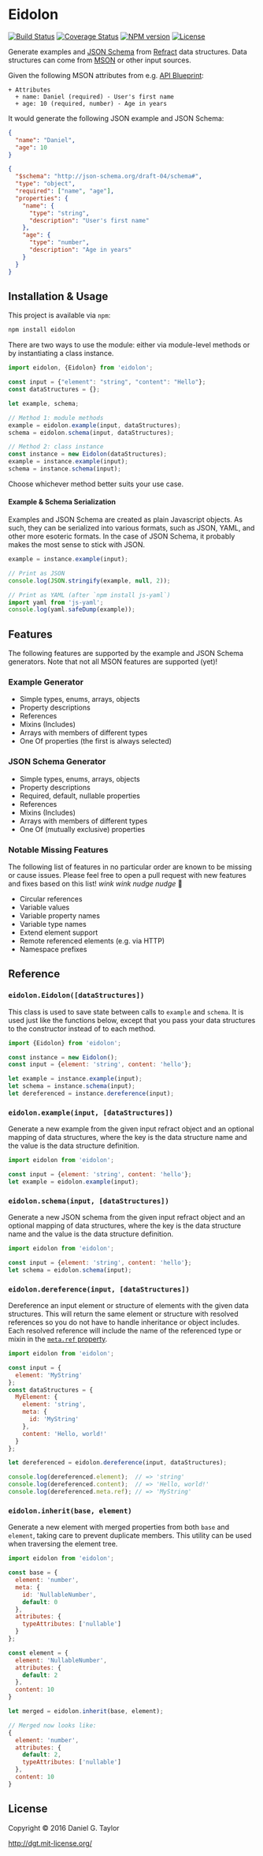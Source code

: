 # Eidolon

[![Build Status](http://img.shields.io/travis/danielgtaylor/eidolon/master.svg)](https://travis-ci.org/danielgtaylor/eidolon) [![Coverage Status](http://img.shields.io/coveralls/danielgtaylor/eidolon/master.svg)](https://coveralls.io/r/danielgtaylor/eidolon) [![NPM version](http://img.shields.io/npm/v/eidolon.svg)](https://www.npmjs.org/package/eidolon) [![License](http://img.shields.io/npm/l/eidolon.svg)](https://www.npmjs.org/package/eidolon)

Generate examples and [JSON Schema](http://json-schema.org/) from [Refract](https://github.com/refractproject/refract-spec#refract) data structures. Data structures can come from [MSON](https://github.com/apiaryio/mson#markdown-syntax-for-object-notation) or other input sources.

Given the following MSON attributes from e.g. [API Blueprint](https://apiblueprint.org/):

```apib
+ Attributes
  + name: Daniel (required) - User's first name
  + age: 10 (required, number) - Age in years
```

It would generate the following JSON example and JSON Schema:

```json
{
  "name": "Daniel",
  "age": 10
}
```

```json
{
  "$schema": "http://json-schema.org/draft-04/schema#",
  "type": "object",
  "required": ["name", "age"],
  "properties": {
    "name": {
      "type": "string",
      "description": "User's first name"
    },
    "age": {
      "type": "number",
      "description": "Age in years"
    }
  }
}
```

## Installation & Usage

This project is available via `npm`:

```sh
npm install eidolon
```

There are two ways to use the module: either via module-level methods or by instantiating a class instance.

```js
import eidolon, {Eidolon} from 'eidolon';

const input = {"element": "string", "content": "Hello"};
const dataStructures = {};

let example, schema;

// Method 1: module methods
example = eidolon.example(input, dataStructures);
schema = eidolon.schema(input, dataStructures);

// Method 2: class instance
const instance = new Eidolon(dataStructures);
example = instance.example(input);
schema = instance.schema(input);
```

Choose whichever method better suits your use case.

#### Example & Schema Serialization

Examples and JSON Schema are created as plain Javascript objects. As such, they can be serialized into various formats, such as JSON, YAML, and other more esoteric formats. In the case of JSON Schema, it probably makes the most sense to stick with JSON.

```js
example = instance.example(input);

// Print as JSON
console.log(JSON.stringify(example, null, 2));

// Print as YAML (after `npm install js-yaml`)
import yaml from 'js-yaml';
console.log(yaml.safeDump(example));
```

## Features

The following features are supported by the example and JSON Schema generators. Note that not all MSON features are supported (yet)!

### Example Generator

* Simple types, enums, arrays, objects
* Property descriptions
* References
* Mixins (Includes)
* Arrays with members of different types
* One Of properties (the first is always selected)

### JSON Schema Generator

* Simple types, enums, arrays, objects
* Property descriptions
* Required, default, nullable properties
* References
* Mixins (Includes)
* Arrays with members of different types
* One Of (mutually exclusive) properties

### Notable Missing Features

The following list of features in no particular order are known to be missing or cause issues. Please feel free to open a pull request with new features and fixes based on this list! *wink wink nudge nudge* :beers:

* Circular references
* Variable values
* Variable property names
* Variable type names
* Extend element support
* Remote referenced elements (e.g. via HTTP)
* Namespace prefixes

## Reference

### `eidolon.Eidolon([dataStructures])`

This class is used to save state between calls to `example` and `schema`. It is used just like the functions below, except that you pass your data structures to the constructor instead of to each method.

```js
import {Eidolon} from 'eidolon';

const instance = new Eidolon();
const input = {element: 'string', content: 'hello'};

let example = instance.example(input);
let schema = instance.schema(input);
let dereferenced = instance.dereference(input);
```

### `eidolon.example(input, [dataStructures])`

Generate a new example from the given input refract object and an optional mapping of data structures, where the key is the data structure name and the value is the data structure definition.

```js
import eidolon from 'eidolon';

const input = {element: 'string', content: 'hello'};
let example = eidolon.example(input);
```

### `eidolon.schema(input, [dataStructures])`

Generate a new JSON schema from the given input refract object and an optional mapping of data structures, where the key is the data structure name and the value is the data structure definition.

```js
import eidolon from 'eidolon';

const input = {element: 'string', content: 'hello'};
let schema = eidolon.schema(input);
```

### `eidolon.dereference(input, [dataStructures])`

Dereference an input element or structure of elements with the given data structures. This will return the same element or structure with resolved references so you do not have to handle inheritance or object includes. Each resolved reference will include the name of the referenced type or mixin in the [`meta.ref` property](https://github.com/refractproject/refract-spec/blob/master/refract-spec.md#properties).

```js
import eidolon from 'eidolon';

const input = {
  element: 'MyString'
};
const dataStructures = {
  MyElement: {
    element: 'string',
    meta: {
      id: 'MyString'
    },
    content: 'Hello, world!'
  }
};

let dereferenced = eidolon.dereference(input, dataStructures);

console.log(dereferenced.element);  // => 'string'
console.log(dereferenced.content);  // => 'Hello, world!'
console.log(dereferenced.meta.ref); // => 'MyString'
```

### `eidolon.inherit(base, element)`

Generate a new element with merged properties from both `base` and `element`, taking care to prevent duplicate members. This utility can be used when traversing the element tree.

```js
import eidolon from 'eidolon';

const base = {
  element: 'number',
  meta: {
    id: 'NullableNumber',
    default: 0
  },
  attributes: {
    typeAttributes: ['nullable']
  }
};

const element = {
  element: 'NullableNumber',
  attributes: {
    default: 2
  },
  content: 10
}

let merged = eidolon.inherit(base, element);

// Merged now looks like:
{
  element: 'number',
  attributes: {
    default: 2,
    typeAttributes: ['nullable']
  },
  content: 10
}
```

## License

Copyright &copy; 2016 Daniel G. Taylor

http://dgt.mit-license.org/
